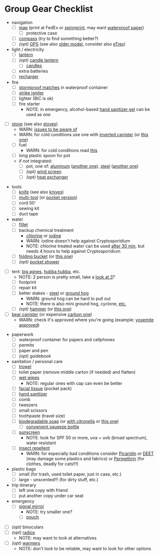 # Group Gear Checklist

- navigation
  - [ ] [map](https://www.alltrails.com/) (print at FedEx or [spinnprint](https://www.spinnprint.com/), may want [waterproof paper](https://www.rei.com/product/896270/rite-in-the-rain-all-weather-letter-copier-and-laser-paper))
    - [ ] protective case
  - [ ] [compass](https://www.rei.com/product/890930/suunto-m-3-d-leader-compass) (try to find something better?)
  - [ ] _(opt)_ [GPS](https://buy.garmin.com/en-US/US/p/140020) (see also [older model](https://buy.garmin.com/en-US/US/p/63801), consider also [eTrex](https://buy.garmin.com/en-US/US/p/518046))
- light / electricity
  - [ ] [lantern](https://www.rei.com/product/109954/petzl-noctilight-headlamp-case)
  - [ ] _(opt)_ [candle lantern](https://www.rei.com/product/838880/uco-original-candle-lantern-kit)
    - [ ] [candles](https://www.rei.com/product/410128/uco-candle-lantern-candles)
  - [ ] extra batteries
  - [ ] [recharger](https://www.rei.com/product/123286/goal-zero-venture-70-recharger)
- fire
  - [ ] [stormproof matches](https://www.rei.com/product/106184/uco-stormproof-match-kit) in waterproof container
  - [ ] [strike igniter](https://www.rei.com/product/101108/msr-strike-igniter)
  - [ ] lighter (BIC is ok)
  - [ ] fire starter
    - NOTE: in emergency, alcohol-based [hand sanitizer gel](https://www.instacart.com/vons/products/189744-signature-home-hand-sanitizer-2-fl-oz) can be used as one
- [ ] [stove](https://www.msrgear.com/stoves/stove-systems/windburner-duo-system) (see also [stoves](../stoves.md))
  - WARN: [issues to be aware of](https://adventuresinstoving.blogspot.com/2014/11/msr-windboiler-issues-known-and.html)
  - WARN: for cold conditions use one with [inverted canister](https://www.msrgear.com/stoves/canister-stoves/windpro-ii) (or [this one](https://www.msrgear.com/stoves/canister-stoves/whisperlite-universal))
  - [ ] fuel
    - WARN: for cold conditions read [this](https://adventuresinstoving.blogspot.com/2016/12/gas-stoves-in-cold-weather-regulator.html)
  - [ ] long plastic spoon for pot
  - if *not* integrated:
    - [ ] pot, one of: [aluminum](https://www.msrgear.com/cookware/aluminum-nonstick/ceramic-2-pot-set) ([another one](https://www.rei.com/product/128506/sea-to-summit-alpha-pot-19-liters)), [steel](https://www.msrgear.com/cookware/stainless-steel/alpine-2-pot) ([another one](https://www.rei.com/product/121090/solo-stove-pot-1800-18-liters))
    - [ ] _(opt)_ [wind screen](https://www.rei.com/product/406084/msr-windscreen-and-heat-reflector)
    - [ ] _(opt)_ [heat exchanger](https://www.msrgear.com/cookware/heat-exchanger)
- tools
  - [ ] [knife](https://www.amazon.com/gp/product/B005EOJAKI/) (see also [knives](../knives.md))
  - [ ] [multi-tool](https://www.rei.com/product/136739/leatherman-wave-plus-multitool) (or [pocket version](https://www.rei.com/product/813346/leatherman-squirt-ps4-multi-tool))
  - [ ] cord 50'
  - [ ] sewing kit
  - [ ] duct tape
- water
  - [ ] [filter](https://www.rei.com/product/103071/sawyer-squeeze-water-filter-plus)
  - [ ] backup chemical treatment
    - [chlorine](https://www.rei.com/product/736898/potable-aqua-chlorine-dioxide-tablets-package-of-30) or [iodine](https://www.rei.com/product/406032/potable-aqua-iodine-and-taste-neutralizer-tablets)
    - WARN: iodine doesn't help against Cryptosporidium
    - NOTE: chlorine treated water can be used [after 30 min](https://www.rei.com/product/695229/katadyn-micropur-purification-tablets-package-of-30), but needs 4 hours to help against Cryptosporidium
  - [ ] [folding bucket](https://www.rei.com/product/847589/sea-to-summit-ultra-sil-folding-bucket) (or [this one](https://www.rei.com/product/782973/sea-to-summit-folding-bucket-10-liters))
  - [ ] _(opt)_ [pocket shower](https://www.rei.com/product/758045/sea-to-summit-pocket-shower)
- [ ] tent: [big agnes](https://www.rei.com/product/110208/big-agnes-copper-spur-hv-ul-2-mtnglo-tent), [hubba hubba](https://www.rei.com/product/863076/msr-hubba-hubba-nx-2-person-tent), etc.
  - NOTE: 2 person is pretty small, take a [look at 3](https://www.rei.com/product/110210/big-agnes-copper-spur-hv-ul-3-mtnglo-tent)?
  - [ ] footprint
  - [ ] repair kit
  - [ ] better stakes - [steel](https://www.rei.com/product/693154/rei-co-op-steel-stake) or [ground hog](https://www.rei.com/product/682543/msr-ground-hog-stake)
    - WARN: ground hog can be hard to pull out
    - NOTE: there is also mini ground hog, cyclone, [etc.](https://www.rei.com/c/tent-stakes)
  - [ ] _(opt)_ [hammer](https://www.rei.com/product/102781/msr-tent-stake-hammer) (or [this one](https://www.rei.com/product/729798/coghlans-tent-peg-mallet-puller))
- [ ] [bear canister](https://www.rei.com/product/624081/garcia-bear-resistant-container) (or expensive [carbon one](https://www.wild-ideas.net/))
  - WARN: check it's approved where you're going (example: [yosemite approved](https://www.nps.gov/yose/planyourvisit/containers.htm))
- paperwork
  - [ ] waterproof container for papers and cellphones
  - [ ] permits
  - [ ] paper and pen
  - [ ] _(opt)_ guidebook
- sanitation / personal care
  - [ ] [trowel](https://www.rei.com/product/131611/thetentlab-the-deuce-2-backcountry-trowel)
  - [ ] toilet paper (remove middle carton (if needed) and flatten)
  - [ ] [wet wipes](https://www.rei.com/product/879973/sea-to-summit-wilderness-wipes)
    - NOTE: regular ones with cap can even be better
  - [ ] [facial tissue](https://www.burpy.com/tom-thumb/signature-home-softly-facial-tissue-pocket-pack-2-ply/product-detail/1939530) (pocket pack)
  - [ ] [hand sanitizer](https://www.instacart.com/vons/products/189744-signature-home-hand-sanitizer-2-fl-oz)
  - [ ] comb
  - [ ] tweezers
  - [ ] small scissors
  - [ ] toothpaste (travel size)
  - [ ] [biodegradable soap](https://www.rei.com/product/692852/campsuds-in-nalgene-bottle-4-oz) (or [with citronella](https://www.rei.com/product/654041/campsuds-soap-with-citronella-4-oz) or [this one](https://www.rei.com/product/799977/sea-to-summit-citronella-wilderness-wash-soap-3-fl-oz))
    - [ ] [convenient squeeze bottle](https://www.rei.com/product/131773/humangear-gotoob-small-squeeze-bottle-17-fl-oz)
  - [ ] [sunscreen](https://www.neutrogena.com/sun/sun-adult/sport-face-oil-free-lotion-sunscreen-broad-spectrum-spf-70/6887025.html)
    - NOTE: look for SPF 50 or more, uva + uvb (broad spectrum), water resistant
  - [ ] [insect repellent](https://www.rei.com/product/828908/repel-lemon-eucalyptus-pump-spray-insect-repellent-4-fl-oz)
    - WARN: for especially bad conditions consider [Picaridin](https://www.rei.com/product/887628/sawyer-picaridin-insect-repellent-lotion-4-fl-oz) or [DEET](https://www.rei.com/product/799528/sawyer-jungle-juice-100-pump-spray-insect-repellent-98-percent-deet-2-fl-oz) (may damage some plastics and fabrics) or [Permethrin](https://www.rei.com/product/768970/sawyer-permethrin-pump-spray-24-oz) (for clothes, deadly for cats!!!)
- plastic bags
  - [ ] small (for trash, used toilet paper, just in case, etc.)
  - [ ] large - unscented!!! (for dirty stuff, etc.)
- trip itinerary
  - [ ] left one copy with friend
  - [ ] put another copy under car seat
- emergency
  - [ ] [signal mirror](https://www.amazon.com/gp/product/B01M215N97/)
    - NOTE: try smaller one?
    - [ ] [pouch](https://www.amazon.com/gp/product/B0017D0ILA/)
- [ ] _(opt)_ binoculars
- [ ] _(opt)_ [radios](https://www.rei.com/product/122916/midland-tt61vp3-36-channel-gmrs-2-way-radios-with-charger-pair)
  - NOTE: may want to look at alternatives
- [ ] _(opt)_ [warmers](https://www.rei.com/product/760936/grabber-hand-warmers-10-pairs)
  - NOTE: don't look to be reliable, may want to look for other options
